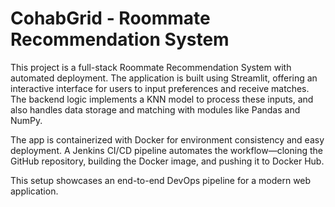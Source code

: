 # CohabGrid - Roommate Recommendation System

This project is a full-stack Roommate Recommendation System with automated deployment. The application is built using Streamlit, offering an interactive interface for users to input preferences and receive matches. The backend logic implements a KNN model to process these inputs, and also handles data storage and matching with modules like Pandas and NumPy.

The app is containerized with Docker for environment consistency and easy deployment. A Jenkins CI/CD pipeline automates the workflow—cloning the GitHub repository, building the Docker image, and pushing it to Docker Hub.

This setup showcases an end-to-end DevOps pipeline for a modern web application.


